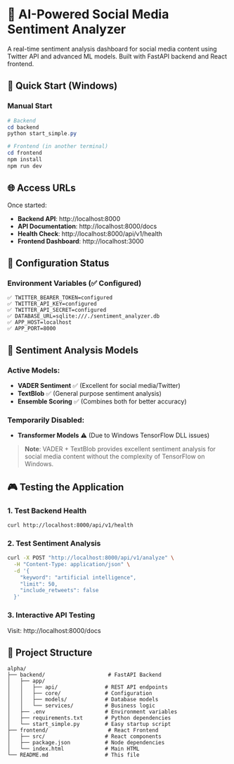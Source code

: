 # 🚀 AI-Powered Social Media Sentiment Analyzer

A real-time sentiment analysis dashboard for social media content using Twitter API and advanced ML models. Built with FastAPI backend and React frontend.

## 🎯 Quick Start (Windows)

### Manual Start
```powershell
# Backend
cd backend
python start_simple.py

# Frontend (in another terminal)
cd frontend
npm install
npm run dev
```

## 🌐 Access URLs

Once started:
- **Backend API**: http://localhost:8000
- **API Documentation**: http://localhost:8000/docs
- **Health Check**: http://localhost:8000/api/v1/health
- **Frontend Dashboard**: http://localhost:3000

## 🔧 Configuration Status

### Environment Variables (✅ Configured)
```env
✅ TWITTER_BEARER_TOKEN=configured
✅ TWITTER_API_KEY=configured  
✅ TWITTER_API_SECRET=configured
✅ DATABASE_URL=sqlite:///./sentiment_analyzer.db
✅ APP_HOST=localhost
✅ APP_PORT=8000
```

## 🧠 Sentiment Analysis Models

### Active Models:
- **VADER Sentiment** ✅ (Excellent for social media/Twitter)
- **TextBlob** ✅ (General purpose sentiment analysis)
- **Ensemble Scoring** ✅ (Combines both for better accuracy)

### Temporarily Disabled:
- **Transformer Models** ⚠️ (Due to Windows TensorFlow DLL issues)

> **Note**: VADER + TextBlob provides excellent sentiment analysis for social media content without the complexity of TensorFlow on Windows.

## 🎮 Testing the Application

### 1. Test Backend Health
```bash
curl http://localhost:8000/api/v1/health
```

### 2. Test Sentiment Analysis
```bash
curl -X POST "http://localhost:8000/api/v1/analyze" \
  -H "Content-Type: application/json" \
  -d '{
    "keyword": "artificial intelligence",
    "limit": 50,
    "include_retweets": false
  }'
```

### 3. Interactive API Testing
Visit: http://localhost:8000/docs

## 📁 Project Structure

```
alpha/
├── backend/                    # FastAPI Backend
│   ├── app/
│   │   ├── api/               # REST API endpoints
│   │   ├── core/              # Configuration
│   │   ├── models/            # Database models
│   │   └── services/          # Business logic
│   ├── .env                   # Environment variables
│   ├── requirements.txt       # Python dependencies
│   └── start_simple.py        # Easy startup script
├── frontend/                   # React Frontend
│   ├── src/                   # React components
│   ├── package.json           # Node dependencies
│   └── index.html             # Main HTML
└── README.md                  # This file
```
